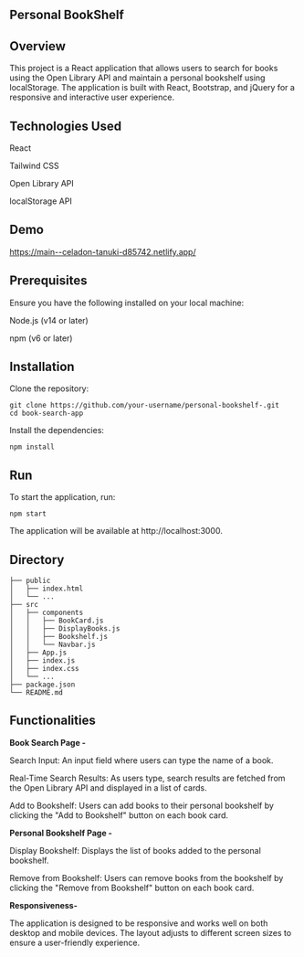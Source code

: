 ## Personal BookShelf 
## Overview
This project is a React application that allows users to search for books using the Open Library API and maintain a personal bookshelf using localStorage. The application is built with React, Bootstrap, and jQuery for a responsive and interactive user experience.

## Technologies Used
React

Tailwind CSS

Open Library API

localStorage API

## Demo
https://main--celadon-tanuki-d85742.netlify.app/

## Prerequisites
Ensure you have the following installed on your local machine:

Node.js (v14 or later)

npm (v6 or later)

## Installation
Clone the repository:
```
git clone https://github.com/your-username/personal-bookshelf-.git
cd book-search-app
```

Install the dependencies:

```
npm install
```
## Run
To start the application, run:
```
npm start
```
The application will be available at http://localhost:3000.

## Directory
```
├── public
│   ├── index.html
│   └── ...
├── src
│   ├── components
│   │   ├── BookCard.js
│   │   ├── DisplayBooks.js
│   │   ├── Bookshelf.js
│   │   └── Navbar.js
│   ├── App.js
│   ├── index.js
│   ├── index.css
│   └── ...
├── package.json
└── README.md
```
## Functionalities
**Book Search Page -**

Search Input: An input field where users can type the name of a book.

Real-Time Search Results: As users type, search results are fetched from the Open Library API and displayed in a list of cards.

Add to Bookshelf: Users can add books to their personal bookshelf by clicking the "Add to Bookshelf" button on each book card.

**Personal Bookshelf Page -**

Display Bookshelf: Displays the list of books added to the personal bookshelf.

Remove from Bookshelf: Users can remove books from the bookshelf by clicking the "Remove from Bookshelf" button on each book card.

**Responsiveness-**

The application is designed to be responsive and works well on both desktop and mobile devices. The layout adjusts to different screen sizes to ensure a user-friendly experience.

